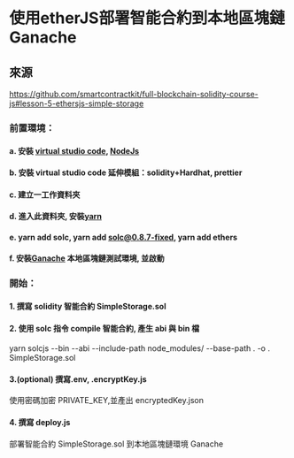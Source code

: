 # 使用etherJS部署智能合約到本地區塊鏈Ganache

## 來源
https://github.com/smartcontractkit/full-blockchain-solidity-course-js#lesson-5-ethersjs-simple-storage

### 前置環境：

#### a. 安裝 [virtual studio code](https://code.visualstudio.com/), [NodeJs](https://nodejs.org/en/)

#### b. 安裝 virtual studio code 延伸模組：solidity+Hardhat, prettier

#### c. 建立一工作資料夾

#### d. 進入此資料夾, 安裝[yarn](https://yarnpkg.com/getting-started/install)

#### e. yarn add solc, yarn add solc@0.8.7-fixed, yarn add ethers

#### f. 安裝[Ganache](https://trufflesuite.com/ganache/) 本地區塊鏈測試環境, 並啟動

### 開始：

#### 1. 撰寫 solidity 智能合約 SimpleStorage.sol

#### 2. 使用 solc 指令 compile 智能合約, 產生 abi 與 bin 檔

yarn solcjs --bin --abi --include-path node_modules/ --base-path . -o . SimpleStorage.sol

#### 3.(optional) 撰寫.env, .encryptKey.js

使用密碼加密 PRIVATE_KEY,並產出 encryptedKey.json

#### 4. 撰寫 deploy.js

部署智能合約 SimpleStorage.sol 到本地區塊鏈環境 Ganache
